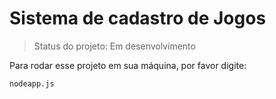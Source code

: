 <h1> Sistema de cadastro de Jogos</h1>

> Status do projeto: Em desenvolvimento

Para rodar esse projeto em sua máquina, por favor digite: 

```
nodeapp.js
```
